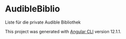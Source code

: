 # AudibleBiblio

Liste für die private Audible Bibliothek

This project was generated with [Angular CLI](https://github.com/angular/angular-cli) version 12.1.1.
